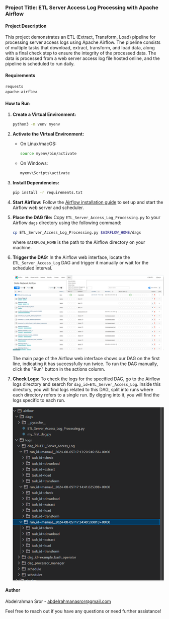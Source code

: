 ### Project Title: ETL Server Access Log Processing with Apache Airflow

#### Project Description
This project demonstrates an ETL (Extract, Transform, Load) pipeline for processing server access logs using Apache Airflow. The pipeline consists of multiple tasks that download, extract, transform, and load data, along with a final check step to ensure the integrity of the processed data. The data is processed from a web server access log file hosted online, and the pipeline is scheduled to run daily.

#### Requirements
```txt
requests
apache-airflow
```

#### How to Run

1. **Create a Virtual Environment:**

   ```sh
   python3 -m venv myenv
   ```

2. **Activate the Virtual Environment:**

   - On Linux/macOS:
     ```sh
     source myenv/bin/activate
     ```
   - On Windows:
     ```sh
     myenv\Scripts\activate
     ```

3. **Install Dependencies:**

   ```sh
   pip install -r requirements.txt
   ```

4. **Start Airflow:**
   Follow the [Airflow installation guide](https://airflow.apache.org/docs/apache-airflow/stable/start.html) to set up and start the Airflow web server and scheduler.

5. **Place the DAG file:**
   Copy `ETL_Server_Access_Log_Processing.py` to your Airflow `dags` directory using the following command:

   ```sh
   cp ETL_Server_Access_Log_Processing.py $AIRFLOW_HOME/dags
   ```

   where `$AIRFLOW_HOME` is the path to the Airflow directory on your machine.

6. **Trigger the DAG:**
   In the Airflow web interface, locate the `ETL_Server_Access_Log` DAG and trigger it manually or wait for the scheduled interval.

   ![Airflow Web Interface](https://github.com/AbdelrhmanSror/-ETL-Server-Access-Log-Processing-with-Apache-Airflow/blob/main/airflow1.png)
   
   The main page of the Airflow web interface shows our DAG on the first line, indicating it has successfully run twice. To run the DAG manually, click the "Run" button in the actions column.

7. **Check Logs:**
   To check the logs for the specified DAG, go to the Airflow logs directory and search for `dag_id=ETL_Server_Access_Log`. Inside this directory, you will find logs related to this DAG, split into runs where each directory refers to a single run. By digging into it, you will find the logs specific to each run.

   ![Airflow Logs Directory](https://github.com/AbdelrhmanSror/-ETL-Server-Access-Log-Processing-with-Apache-Airflow/blob/main/airflow2.png)

#### Author
Abdelrahman Sror - [abdelrahmanasror@gmail.com](mailto:abdelrahmanasror@gmail.com)

Feel free to reach out if you have any questions or need further assistance!
